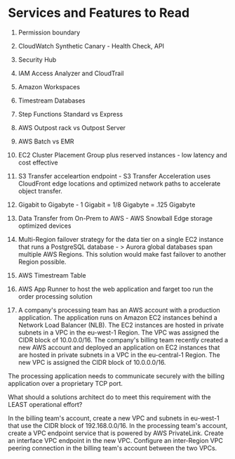 # Services and Features to Read

1. Permission boundary
2. CloudWatch Synthetic Canary - Health Check, API
3. Security Hub
4. IAM Access Analyzer and CloudTrail
5. Amazon Workspaces
6. Timestream Databases
7. Step Functions Standard vs Express
8. AWS Outpost rack vs Outpost Server
9. AWS Batch vs EMR
10. EC2 Cluster Placement Group plus reserved instances - low latency and cost effective
11. S3 Transfer acceleartion endpoint -  S3 Transfer Acceleration uses CloudFront edge locations and optimized network paths to accelerate object transfer.
12. Gigabit to Gigabyte - 1 Gigabit = 1/8 Gigabyte = .125 Gigabyte
13. Data Transfer from On-Prem to AWS - AWS Snowball Edge storage optimized devices
14. Multi-Region failover strategy for the data tier on a single EC2 instance that runs a PostgreSQL database - > Aurora global databases span multiple AWS Regions. This solution would make fast failover to another Region possible.
15. AWS Timestream Table
16. AWS App Runner to host the web application and farget too run the order processing solution

17. A company's processing team has an AWS account with a production application. The application runs on Amazon EC2 instances behind a Network Load Balancer (NLB). The EC2 instances are hosted in private subnets in a VPC in the eu-west-1 Region. The VPC was assigned the CIDR block of 10.0.0.0/16. The company's billing team recently created a new AWS account and deployed an application on EC2 instances that are hosted in private subnets in a VPC in the eu-central-1 Region. The new VPC is assigned the CIDR block of 10.0.0.0/16.

The processing application needs to communicate securely with the billing application over a proprietary TCP port.

What should a solutions architect do to meet this requirement with the LEAST operational effort?

In the billing team's account, create a new VPC and subnets in eu-west-1 that use the CIDR block of 192.168.0.0/16. In the processing team's account, create a VPC endpoint service that is powered by AWS PrivateLink. Create an interface VPC endpoint in the new VPC. Configure an inter-Region VPC peering connection in the billing team's account between the two VPCs.
